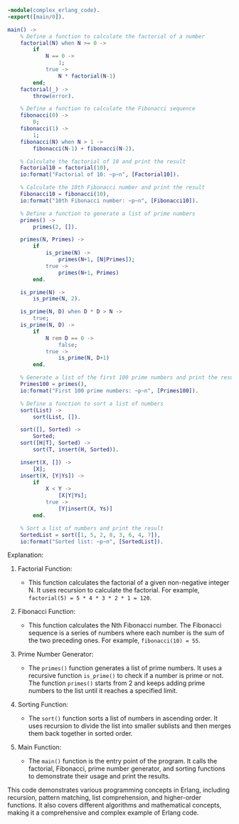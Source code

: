 ```erlang
-module(complex_erlang_code).
-export([main/0]).

main() ->
    % Define a function to calculate the factorial of a number
    factorial(N) when N >= 0 ->
        if
            N == 0 ->
                1;
            true ->
                N * factorial(N-1)
        end;
    factorial(_) ->
        throw(error).

    % Define a function to calculate the Fibonacci sequence
    fibonacci(0) ->
        0;
    fibonacci(1) ->
        1;
    fibonacci(N) when N > 1 ->
        fibonacci(N-1) + fibonacci(N-2).

    % Calculate the factorial of 10 and print the result
    Factorial10 = factorial(10),
    io:format("Factorial of 10: ~p~n", [Factorial10]).

    % Calculate the 10th Fibonacci number and print the result
    Fibonacci10 = fibonacci(10),
    io:format("10th Fibonacci number: ~p~n", [Fibonacci10]).

    % Define a function to generate a list of prime numbers
    primes() ->
        primes(2, []).

    primes(N, Primes) ->
        if
            is_prime(N) ->
                primes(N+1, [N|Primes]);
            true ->
                primes(N+1, Primes)
        end.

    is_prime(N) ->
        is_prime(N, 2).

    is_prime(N, D) when D * D > N ->
        true;
    is_prime(N, D) ->
        if
            N rem D == 0 ->
                false;
            true ->
                is_prime(N, D+1)
        end.

    % Generate a list of the first 100 prime numbers and print the result
    Primes100 = primes(),
    io:format("First 100 prime numbers: ~p~n", [Primes100]).

    % Define a function to sort a list of numbers
    sort(List) ->
        sort(List, []).

    sort([], Sorted) ->
        Sorted;
    sort([H|T], Sorted) ->
        sort(T, insert(H, Sorted)).

    insert(X, []) ->
        [X];
    insert(X, [Y|Ys]) ->
        if
            X < Y ->
                [X|Y|Ys];
            true ->
                [Y|insert(X, Ys)]
        end.

    % Sort a list of numbers and print the result
    SortedList = sort([1, 5, 2, 8, 3, 6, 4, 7]),
    io:format("Sorted list: ~p~n", [SortedList]).
```

Explanation:

1. Factorial Function:
   - This function calculates the factorial of a given non-negative integer N. It uses recursion to calculate the factorial. For example, `factorial(5) = 5 * 4 * 3 * 2 * 1 = 120`.

2. Fibonacci Function:
   - This function calculates the Nth Fibonacci number. The Fibonacci sequence is a series of numbers where each number is the sum of the two preceding ones. For example, `fibonacci(10) = 55`.

3. Prime Number Generator:
   - The `primes()` function generates a list of prime numbers. It uses a recursive function `is_prime()` to check if a number is prime or not. The function `primes()` starts from 2 and keeps adding prime numbers to the list until it reaches a specified limit.

4. Sorting Function:
   - The `sort()` function sorts a list of numbers in ascending order. It uses recursion to divide the list into smaller sublists and then merges them back together in sorted order.

5. Main Function:
   - The `main()` function is the entry point of the program. It calls the factorial, Fibonacci, prime number generator, and sorting functions to demonstrate their usage and print the results.

This code demonstrates various programming concepts in Erlang, including recursion, pattern matching, list comprehension, and higher-order functions. It also covers different algorithms and mathematical concepts, making it a comprehensive and complex example of Erlang code.